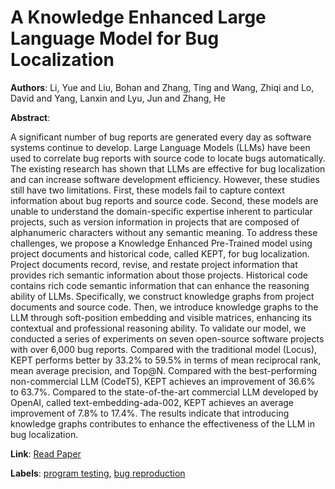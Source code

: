 # A Knowledge Enhanced Large Language Model for Bug Localization

**Authors**: Li, Yue and Liu, Bohan and Zhang, Ting and Wang, Zhiqi and Lo, David and Yang, Lanxin and Lyu, Jun and Zhang, He

**Abstract**:

A significant number of bug reports are generated every day as software systems continue to develop. Large Language Models (LLMs) have been used to correlate bug reports with source code to locate bugs automatically. The existing research has shown that LLMs are effective for bug localization and can increase software development efficiency. However, these studies still have two limitations. First, these models fail to capture context information about bug reports and source code. Second, these models are unable to understand the domain-specific expertise inherent to particular projects, such as version information in projects that are composed of alphanumeric characters without any semantic meaning. To address these challenges, we propose a Knowledge Enhanced Pre-Trained model using project documents and historical code, called KEPT, for bug localization. Project documents record, revise, and restate project information that provides rich semantic information about those projects. Historical code contains rich code semantic information that can enhance the reasoning ability of LLMs. Specifically, we construct knowledge graphs from project documents and source code. Then, we introduce knowledge graphs to the LLM through soft-position embedding and visible matrices, enhancing its contextual and professional reasoning ability. To validate our model, we conducted a series of experiments on seven open-source software projects with over 6,000 bug reports. Compared with the traditional model (Locus), KEPT performs better by 33.2\% to 59.5\% in terms of mean reciprocal rank, mean average precision, and Top@N. Compared with the best-performing non-commercial LLM (CodeT5), KEPT achieves an improvement of 36.6\% to 63.7\%. Compared to the state-of-the-art commercial LLM developed by OpenAI, called text-embedding-ada-002, KEPT achieves an average improvement of 7.8\% to 17.4\%. The results indicate that introducing knowledge graphs contributes to enhance the effectiveness of the LLM in bug localization.

**Link**: [Read Paper](https://doi.org/10.1145/3729356)

**Labels**: [program testing](../../labels/program_testing.md), [bug reproduction](../../labels/bug_reproduction.md)
